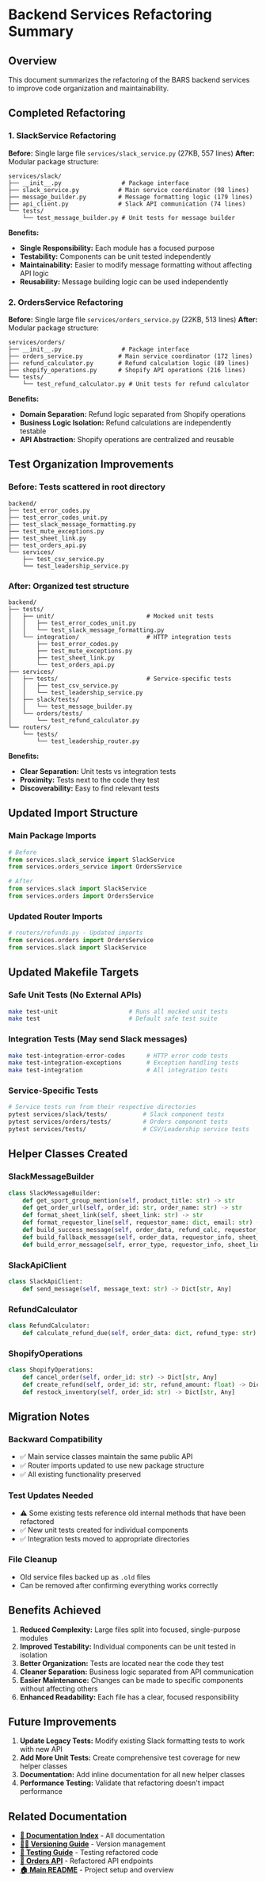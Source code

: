 # Backend Services Refactoring Summary

## Overview
This document summarizes the refactoring of the BARS backend services to improve code organization and maintainability.

## Completed Refactoring

### 1. SlackService Refactoring

**Before:** Single large file `services/slack_service.py` (27KB, 557 lines)
**After:** Modular package structure:

```
services/slack/
├── __init__.py                 # Package interface
├── slack_service.py           # Main service coordinator (98 lines)
├── message_builder.py         # Message formatting logic (179 lines)
├── api_client.py              # Slack API communication (74 lines)
└── tests/
    └── test_message_builder.py # Unit tests for message builder
```

**Benefits:**
- **Single Responsibility:** Each module has a focused purpose
- **Testability:** Components can be unit tested independently
- **Maintainability:** Easier to modify message formatting without affecting API logic
- **Reusability:** Message building logic can be used independently

### 2. OrdersService Refactoring

**Before:** Single large file `services/orders_service.py` (22KB, 513 lines)
**After:** Modular package structure:

```
services/orders/
├── __init__.py                 # Package interface
├── orders_service.py          # Main service coordinator (172 lines)
├── refund_calculator.py       # Refund calculation logic (89 lines)
├── shopify_operations.py      # Shopify API operations (216 lines)
└── tests/
    └── test_refund_calculator.py # Unit tests for refund calculator
```

**Benefits:**
- **Domain Separation:** Refund logic separated from Shopify operations
- **Business Logic Isolation:** Refund calculations are independently testable
- **API Abstraction:** Shopify operations are centralized and reusable

## Test Organization Improvements

### Before: Tests scattered in root directory
```
backend/
├── test_error_codes.py
├── test_error_codes_unit.py
├── test_slack_message_formatting.py
├── test_mute_exceptions.py
├── test_sheet_link.py
├── test_orders_api.py
└── services/
    ├── test_csv_service.py
    └── test_leadership_service.py
```

### After: Organized test structure
```
backend/
├── tests/
│   ├── unit/                          # Mocked unit tests
│   │   ├── test_error_codes_unit.py
│   │   └── test_slack_message_formatting.py
│   └── integration/                   # HTTP integration tests
│       ├── test_error_codes.py
│       ├── test_mute_exceptions.py
│       ├── test_sheet_link.py
│       └── test_orders_api.py
├── services/
│   ├── tests/                         # Service-specific tests
│   │   ├── test_csv_service.py
│   │   └── test_leadership_service.py
│   ├── slack/tests/
│   │   └── test_message_builder.py
│   └── orders/tests/
│       └── test_refund_calculator.py
└── routers/
    └── tests/
        └── test_leadership_router.py
```

**Benefits:**
- **Clear Separation:** Unit tests vs integration tests
- **Proximity:** Tests next to the code they test
- **Discoverability:** Easy to find relevant tests

## Updated Import Structure

### Main Package Imports
```python
# Before
from services.slack_service import SlackService
from services.orders_service import OrdersService

# After
from services.slack import SlackService
from services.orders import OrdersService
```

### Updated Router Imports
```python
# routers/refunds.py - Updated imports
from services.orders import OrdersService
from services.slack import SlackService
```

## Updated Makefile Targets

### Safe Unit Tests (No External APIs)
```bash
make test-unit                    # Runs all mocked unit tests
make test                         # Default safe test suite
```

### Integration Tests (May send Slack messages)
```bash
make test-integration-error-codes      # HTTP error code tests
make test-integration-exceptions       # Exception handling tests
make test-integration                  # All integration tests
```

### Service-Specific Tests
```bash
# Service tests run from their respective directories
pytest services/slack/tests/          # Slack component tests
pytest services/orders/tests/         # Orders component tests
pytest services/tests/                # CSV/Leadership service tests
```

## Helper Classes Created

### SlackMessageBuilder
```python
class SlackMessageBuilder:
    def get_sport_group_mention(self, product_title: str) -> str
    def get_order_url(self, order_id: str, order_name: str) -> str
    def format_sheet_link(self, sheet_link: str) -> str
    def format_requestor_line(self, requestor_name: dict, email: str) -> str
    def build_success_message(self, order_data, refund_calc, requestor_info, sheet_link) -> str
    def build_fallback_message(self, order_data, requestor_info, sheet_link, error_msg) -> str
    def build_error_message(self, error_type, requestor_info, sheet_link, ...) -> str
```

### SlackApiClient
```python
class SlackApiClient:
    def send_message(self, message_text: str) -> Dict[str, Any]
```

### RefundCalculator
```python
class RefundCalculator:
    def calculate_refund_due(self, order_data: dict, refund_type: str) -> Dict[str, Any]
```

### ShopifyOperations
```python
class ShopifyOperations:
    def cancel_order(self, order_id: str) -> Dict[str, Any]
    def create_refund(self, order_id: str, refund_amount: float) -> Dict[str, Any]
    def restock_inventory(self, order_id: str) -> Dict[str, Any]
```

## Migration Notes

### Backward Compatibility
- ✅ Main service classes maintain the same public API
- ✅ Router imports updated to use new package structure
- ✅ All existing functionality preserved

### Test Updates Needed
- ⚠️ Some existing tests reference old internal methods that have been refactored
- ✅ New unit tests created for individual components
- ✅ Integration tests moved to appropriate directories

### File Cleanup
- Old service files backed up as `.old` files
- Can be removed after confirming everything works correctly

## Benefits Achieved

1. **Reduced Complexity:** Large files split into focused, single-purpose modules
2. **Improved Testability:** Individual components can be unit tested in isolation
3. **Better Organization:** Tests are located near the code they test
4. **Cleaner Separation:** Business logic separated from API communication
5. **Easier Maintenance:** Changes can be made to specific components without affecting others
6. **Enhanced Readability:** Each file has a clear, focused responsibility

## Future Improvements

1. **Update Legacy Tests:** Modify existing Slack formatting tests to work with new API
2. **Add More Unit Tests:** Create comprehensive test coverage for new helper classes
3. **Documentation:** Add inline documentation for all new helper classes
4. **Performance Testing:** Validate that refactoring doesn't impact performance 

## Related Documentation

- **[📖 Documentation Index](../README.md)** - All documentation
- **[👨‍💻 Versioning Guide](versioning.md)** - Version management
- **[🧪 Testing Guide](../testing/README.md)** - Testing refactored code
- **[🔌 Orders API](../api/orders.md)** - Refactored API endpoints
- **[🏠 Main README](../../README.md)** - Project setup and overview
